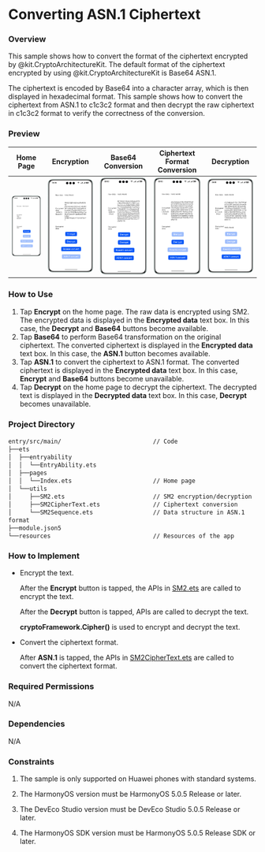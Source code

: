 # Converting ASN.1 Ciphertext

### Overview

This sample shows how to convert the format of the ciphertext encrypted by @kit.CryptoArchitectureKit. The default format of the ciphertext encrypted by using @kit.CryptoArchitectureKit is Base64 ASN.1. 

The ciphertext is encoded by Base64 into a character array, which is then displayed in hexadecimal format. This sample shows how to convert the ciphertext from ASN.1 to c1c3c2 format and then decrypt the raw ciphertext in c1c3c2 format to verify the correctness of the conversion.

### Preview

| Home Page                                 | Encryption                                  | Base64 Conversion                     | Ciphertext Format Conversion                | Decryption                                  |
|-------------------------------------------|---------------------------------------------|---------------------------------------|---------------------------------------------|---------------------------------------------|
| ![index](screenshots/device/index.en.png) | ![encode](screenshots/device/encode.en.png) | ![hex](screenshots/device/hex.en.png) | ![c1c3c2](screenshots/device/c1c3c2.en.png) | ![decode](screenshots/device/decode.en.png) |

### How to Use

1. Tap **Encrypt** on the home page. The raw data is encrypted using SM2. The encrypted data is displayed in the **Encrypted data** text box. In this case, the **Decrypt** and **Base64** buttons become available.
2. Tap **Base64** to perform Base64 transformation on the original ciphertext. The converted ciphertext is displayed in the **Encrypted data** text box. In this case, the **ASN.1** button becomes available.
3. Tap **ASN.1** to convert the ciphertext to ASN.1 format. The converted ciphertext is displayed in the **Encrypted data** text box. In this case, **Encrypt** and **Base64** buttons become unavailable.
4. Tap **Decrypt** on the home page to decrypt the ciphertext. The decrypted text is displayed in the **Decrypted data** text box. In this case, **Decrypt** becomes unavailable.

### Project Directory

```
entry/src/main/                          // Code
├──ets
│  ├──entryability
│  │  └──EntryAbility.ets
│  ├──pages
│  │  └──Index.ets                       // Home page
│  └──utils
│     ├──SM2.ets                         // SM2 encryption/decryption
│     ├──SM2CipherText.ets               // Ciphertext conversion
│     └──SM2Sequence.ets                 // Data structure in ASN.1 format
├──module.json5
└──resources                             // Resources of the app
```

### How to Implement


* Encrypt the text. 

  After the **Encrypt** button is tapped, the APIs in [SM2.ets](entry/src/main/ets/utils/SM2.ets) are called to encrypt the text. 

  After the **Decrypt** button is tapped, APIs are called to decrypt the text.

  **cryptoFramework.Cipher()** is used to encrypt and decrypt the text.

* Convert the ciphertext format. 

  After **ASN.1** is tapped, the APIs in [SM2CipherText.ets](entry/src/main/ets/utils/SM2CipherText.ets) are called to convert the ciphertext format.


### Required Permissions

N/A

### Dependencies

N/A

### Constraints

1. The sample is only supported on Huawei phones with standard systems.

2. The HarmonyOS version must be HarmonyOS 5.0.5 Release or later.

3. The DevEco Studio version must be DevEco Studio 5.0.5 Release or later.

4. The HarmonyOS SDK version must be HarmonyOS 5.0.5 Release SDK or later.

